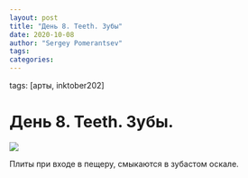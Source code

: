 ```yaml
---
layout: post
title: "День 8. Teeth. Зубы"
date: 2020-10-08
author: "Sergey Pomerantsev"
tags:
categories:
---
```

tags: [арты, inktober202]

# День 8. Teeth. Зубы.

![](/images/_inktober20-8.jpg)

Плиты при входе в пещеру, смыкаются в зубастом оскале.
